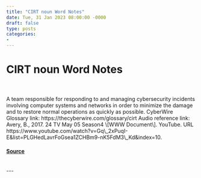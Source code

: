 ```yaml
---
title: "CIRT noun Word Notes"
date: Tue, 31 Jan 2023 08:00:00 -0000
draft: false
type: posts
categories: 
- 
---
```

# CIRT noun Word Notes

<br/>

<br/>
A team responsible for responding to and managing cybersecurity incidents involving computer systems and networks in order to minimize the damage and to restore normal operations as quickly as possible. CyberWire Glossary link: https://thecyberwire.com/glossary/cirt Audio reference link: Avery, B., 2017. 24 TV May 05 Season4 \[WWW Document\]. YouTube. URL https://www.youtube.com/watch?v=Gq\_2xPuqI-E&list=PLGHedLavrFoGsea1ZCHBm9-nK5FdM3\_Kd&index=10.

#### [Source](https://thecyberwire.com/podcasts/word-notes/132/notes)

<br/>
---

